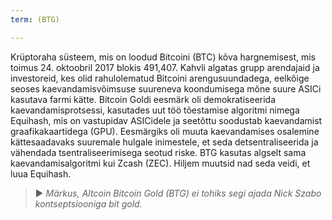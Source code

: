 ```yaml
---
term: (BTG)

---
```

Krüptoraha süsteem, mis on loodud Bitcoini (BTC) kõva hargnemisest, mis toimus 24. oktoobril 2017 blokis 491,407. Kahvli algatas grupp arendajaid ja investoreid, kes olid rahulolematud Bitcoini arengusuundadega, eelkõige seoses kaevandamisvõimsuse suureneva koondumisega mõne suure ASICi kasutava farmi kätte. Bitcoin Goldi eesmärk oli demokratiseerida kaevandamisprotsessi, kasutades uut töö tõestamise algoritmi nimega Equihash, mis on vastupidav ASICidele ja seetõttu soodustab kaevandamist graafikakaartidega (GPU). Eesmärgiks oli muuta kaevandamises osalemine kättesaadavaks suuremale hulgale inimestele, et seda detsentraliseerida ja vähendada tsentraliseerimisega seotud riske. BTG kasutas algselt sama kaevandamisalgoritmi kui Zcash (ZEC). Hiljem muutsid nad seda veidi, et luua Equihash.

> ► *Märkus, Altcoin Bitcoin Gold (BTG) ei tohiks segi ajada Nick Szabo kontseptsiooniga bit gold.*